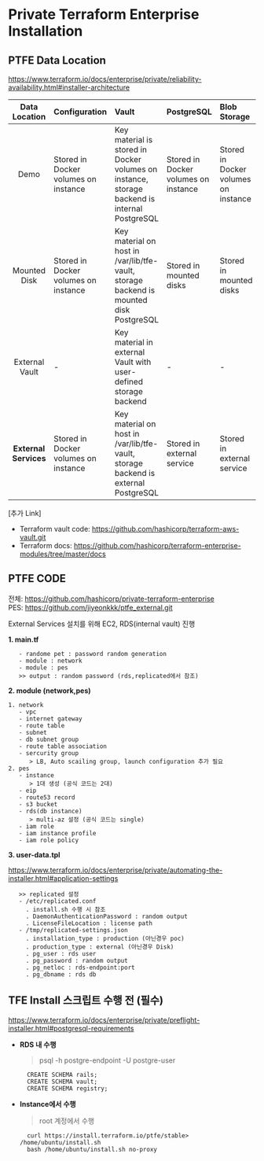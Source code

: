 # **Private Terraform Enterprise Installation**

## **PTFE Data Location**
https://www.terraform.io/docs/enterprise/private/reliability-availability.html#installer-architecture

|Data Location|Configuration|Vault|PostgreSQL|Blob Storage|
|:---:|:---|:---|:---|:---|
|Demo	|Stored in Docker volumes on instance	|Key material is stored in Docker volumes on instance, storage backend is internal PostgreSQL	|Stored in Docker volumes on instance	|Stored in Docker volumes on instance
|Mounted Disk	|Stored in Docker volumes on instance	|Key material on host in /var/lib/tfe-vault, storage backend is mounted disk PostgreSQL	|Stored in mounted disks	|Stored in mounted disks
|External Vault	|-	|Key material in external Vault with user-defined storage backend	|-	|-
|**External Services**	|Stored in Docker volumes on instance	|Key material on host in /var/lib/tfe-vault, storage backend is external PostgreSQL	|Stored in external service	|Stored in external service



[추가 Link]
- Terraform vault code: https://github.com/hashicorp/terraform-aws-vault.git
- Terraform docs: https://github.com/hashicorp/terraform-enterprise-modules/tree/master/docs

## **PTFE CODE** 
전체: https://github.com/hashicorp/private-terraform-enterprise<br>
PES: https://github.com/jiyeonkkk/ptfe_external.git 


External Services 설치를 위해 EC2, RDS(internal vault) 진행

**1. main.tf**
   
       - randome pet : password random generation
       - module : network
       - module : pes
       >> output : random password (rds,replicated에서 참조)

**2. module (network,pes)**
    
    1. network
       - vpc
       - internet gateway
       - route table
       - subnet
       - db subnet group
       - route table association
       - sercurity group
          > LB, Auto scailing group, launch configuration 추가 필요
    2. pes
       - instance
          > 1대 생성 (공식 코드는 2대)
       - eip
       - route53 record
       - s3 bucket
       - rds(db instance)
          > multi-az 설정 (공식 코드는 single)
       - iam role
       - iam instance profile
       - iam role policy


**3. user-data.tpl**

   https://www.terraform.io/docs/enterprise/private/automating-the-installer.html#application-settings 
       
       >> replicated 설정
       - /etc/replicated.conf
         . install.sh 수행 시 참조
         . DaemonAuthenticationPassword : random output
         . LicenseFileLocation : license path
       - /tmp/replicated-settings.json
         . installation_type : production (아닌경우 poc)
         . production_type : external (아닌경우 Disk)
         . pg_user : rds user
         . pg_password : random output
         . pg_netloc : rds-endpoint:port
         . pg_dbname : rds db

## **TFE Install 스크립트 수행 전 (필수)**
https://www.terraform.io/docs/enterprise/private/preflight-installer.html#postgresql-requirements
- **RDS 내 수행**
    > psql -h postgre-endpoint -U postgre-user

        CREATE SCHEMA rails; 
        CREATE SCHEMA vault; 
        CREATE SCHEMA registry; 

- **Instance에서 수행**
    > root 계정에서 수행

        curl https://install.terraform.io/ptfe/stable> /home/ubuntu/install.sh
        bash /home/ubuntu/install.sh no-proxy
